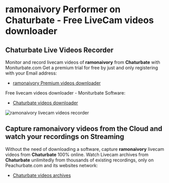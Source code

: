 # ramonaivory Performer on Chaturbate - Free LiveCam videos downloader

## Chaturbate Live Videos Recorder

Monitor and record livecam videos of **ramonaivory** from **Chaturbate** with Moniturbate.com
Get a premium trial for free by just and only registering with your Email address:
* [ramonaivory Premium videos downloader](https://moniturbate.com/request-demo-licence-key.html)

Free livecam videos downloader - Moniturbate Software:
* [Chaturbate videos downloader](https://moniturbate.com/moniturbate-download-software.html)

![ramonaivory livecam videos recorder](https://peachurnet.com/templates/moniturbate-software.png)


## Capture ramonaivory videos from the Cloud and watch your recordings on Streaming

Without the need of downloading a software, capture **ramonaivory** livecam videos from **Chaturbate** 100% online.
Watch Livecam archives from **Chaturbate** unlimitedly from thousands of existing recordings, only on Peachurbate.com and its websites network:
* [Chaturbate videos archives](https://peachurnet.com/)